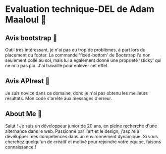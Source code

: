 
# Evaluation technique-DEL de Adam Maaloul 🧠

## Avis bootstrap 🤩
Outil très intéressant, je n'ai pas eu trop de problèmes, à part lors du placement du footer. La commande 'fixed-bottom' de Bootstrap l'a non seulement collé au sol, mais lui a également donné une propriété 'sticky' qui ne m'a pas plu. J'ai travaillé pour enlever cet effet.

## Avis APIrest 🤯
Je suis novice dans ce domaine, donc je n'ai pas obtenu les meilleurs résultats. Mon code s'arrête aux messages d'erreur.

## About Me 🤔
Salut ! Je suis un développeur junior de 20 ans, en pleine recherche d'une alternance dans le web. Passionné par l'art et le design, j'aspire à développer mes compétences dans un environnement dynamique. Si vous cherchez quelqu'un de créatif et motivé pour rejoindre votre équipe, faisons connaissance !
